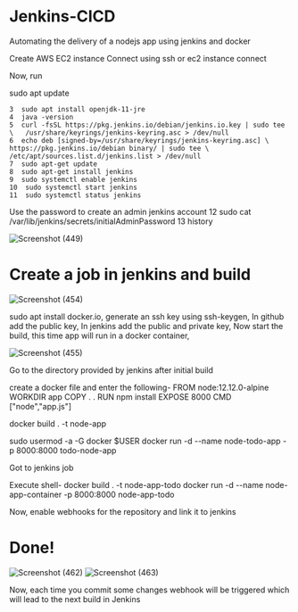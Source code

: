 # Jenkins-CICD
Automating the delivery of a nodejs app using jenkins and docker

Create AWS EC2 instance
Connect using ssh or ec2 instance connect

Now, run

sudo apt update

    3  sudo apt install openjdk-11-jre
    4  java -version
    5  curl -fsSL https://pkg.jenkins.io/debian/jenkins.io.key | sudo tee \   /usr/share/keyrings/jenkins-keyring.asc > /dev/null 
    6  echo deb [signed-by=/usr/share/keyrings/jenkins-keyring.asc] \   https://pkg.jenkins.io/debian binary/ | sudo tee \   /etc/apt/sources.list.d/jenkins.list > /dev/null
    7  sudo apt-get update 
    8  sudo apt-get install jenkins
    9  sudo systemctl enable jenkins
    10  sudo systemctl start jenkins
    11  sudo systemctl status jenkins

   Use the password to create an admin jenkins account
    12  sudo cat /var/lib/jenkins/secrets/initialAdminPassword
    13  history


   ![Screenshot (449)](https://github.com/ShashankTumula/Jenkins-CICD/assets/103590482/9b8f3c00-f3f0-469c-9dcc-a41a30e092cc)
   

   # Create a job in jenkins and build 
   

   ![Screenshot (454)](https://github.com/ShashankTumula/Jenkins-CICD/assets/103590482/52a0f3e5-217c-4a60-b749-fb4ddc80148a)

sudo apt install docker.io,
generate an ssh key using ssh-keygen,
In github add the public key,
In jenkins add the public and private key,
Now start the build, this time app will run in a docker container,

![Screenshot (455)](https://github.com/ShashankTumula/Jenkins-CICD/assets/103590482/f222a09b-a454-4561-8079-27e6d616b631)


Go to the directory provided by jenkins after initial build


create a docker file and enter the following-
FROM node:12.12.0-alpine
WORKDIR app
COPY . .
RUN npm install
EXPOSE 8000
CMD ["node","app.js"]

docker build . -t node-app

sudo usermod -a -G docker $USER
docker run -d --name node-todo-app -p 8000:8000 todo-node-app

Got to jenkins job

Execute shell-
docker build . -t node-app-todo
docker run -d --name node-app-container -p 8000:8000 node-app-todo

Now, enable webhooks for the repository and link it to jenkins

# Done!
![Screenshot (462)](https://github.com/ShashankTumula/Jenkins-CICD/assets/103590482/01f50c1f-c93c-4c36-951d-91770d3e919a)
![Screenshot (463)](https://github.com/ShashankTumula/Jenkins-CICD/assets/103590482/6ed03708-f0f4-4013-b3ff-8dd38fdb0768)

Now, each time you commit some changes webhook will be triggered which will lead to the next build in Jenkins

